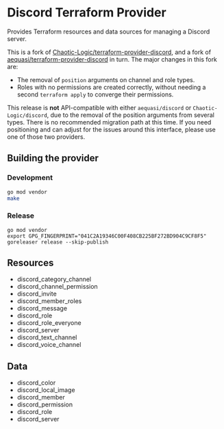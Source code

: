# Discord Terraform Provider

Provides Terraform resources and data sources for managing a Discord server.

This is a fork of [Chaotic-Logic/terraform-provider-discord](https://github.com/Chaotic-Logic/terraform-provider-discord), and a fork of [aequasi/terraform-provider-discord](https://github.com/aequasi/terraform-provider-discord) in turn. The major changes in this fork are:

* The removal of `position` arguments on channel and role types.
* Roles with no permissions are created correctly, without needing a second `terraform apply` to converge their permissions.

This release is **not** API-compatible with either `aequasi/discord` or `Chaotic-Logic/discord`, due to the removal of the position arguments from several types. There is no recommended migration path at this time. If you need positioning and can adjust for the issues around this interface, please use one of those two providers.

## Building the provider

### Development

```sh
go mod vendor
make
```

### Release

```
go mod vendor
export GPG_FINGERPRINT="041C2A19346C00F408CB225BF272BD904C9CF8F5"
goreleaser release --skip-publish
```

## Resources

* discord_category_channel
* discord_channel_permission
* discord_invite
* discord_member_roles
* discord_message
* discord_role
* discord_role_everyone
* discord_server
* discord_text_channel
* discord_voice_channel

## Data

* discord_color
* discord_local_image
* discord_member
* discord_permission
* discord_role
* discord_server
